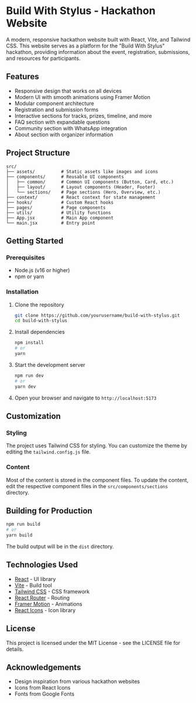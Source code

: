 # Build With Stylus - Hackathon Website

A modern, responsive hackathon website built with React, Vite, and Tailwind CSS. This website serves as a platform for the "Build With Stylus" hackathon, providing information about the event, registration, submissions, and resources for participants.

## Features

- Responsive design that works on all devices
- Modern UI with smooth animations using Framer Motion
- Modular component architecture
- Registration and submission forms
- Interactive sections for tracks, prizes, timeline, and more
- FAQ section with expandable questions
- Community section with WhatsApp integration
- About section with organizer information

## Project Structure

```
src/
├── assets/          # Static assets like images and icons
├── components/      # Reusable UI components
│   ├── common/      # Common UI components (Button, Card, etc.)
│   ├── layout/      # Layout components (Header, Footer)
│   └── sections/    # Page sections (Hero, Overview, etc.)
├── context/         # React context for state management
├── hooks/           # Custom React hooks
├── pages/           # Page components
├── utils/           # Utility functions
├── App.jsx          # Main App component
└── main.jsx         # Entry point
```

## Getting Started

### Prerequisites

- Node.js (v16 or higher)
- npm or yarn

### Installation

1. Clone the repository
   ```bash
   git clone https://github.com/yourusername/build-with-stylus.git
   cd build-with-stylus
   ```

2. Install dependencies
   ```bash
   npm install
   # or
   yarn
   ```

3. Start the development server
   ```bash
   npm run dev
   # or
   yarn dev
   ```

4. Open your browser and navigate to `http://localhost:5173`

## Customization

### Styling

The project uses Tailwind CSS for styling. You can customize the theme by editing the `tailwind.config.js` file.

### Content

Most of the content is stored in the component files. To update the content, edit the respective component files in the `src/components/sections` directory.

## Building for Production

```bash
npm run build
# or
yarn build
```

The build output will be in the `dist` directory.

## Technologies Used

- [React](https://reactjs.org/) - UI library
- [Vite](https://vitejs.dev/) - Build tool
- [Tailwind CSS](https://tailwindcss.com/) - CSS framework
- [React Router](https://reactrouter.com/) - Routing
- [Framer Motion](https://www.framer.com/motion/) - Animations
- [React Icons](https://react-icons.github.io/react-icons/) - Icon library

## License

This project is licensed under the MIT License - see the LICENSE file for details.

## Acknowledgements

- Design inspiration from various hackathon websites
- Icons from React Icons
- Fonts from Google Fonts
